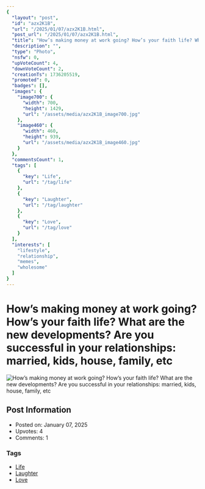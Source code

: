```yaml
---
{
  "layout": "post",
  "id": "azx2K1B",
  "url": "/2025/01/07/azx2K1B.html",
  "post_url": "/2025/01/07/azx2K1B.html",
  "title": "How’s making money at work going? How’s your faith life? What are the new developments? Are you successful in your relationships: married, kids, house, family, etc",
  "description": "",
  "type": "Photo",
  "nsfw": 0,
  "upVoteCount": 4,
  "downVoteCount": 2,
  "creationTs": 1736205519,
  "promoted": 0,
  "badges": [],
  "images": {
    "image700": {
      "width": 700,
      "height": 1429,
      "url": "/assets/media/azx2K1B_image700.jpg"
    },
    "image460": {
      "width": 460,
      "height": 939,
      "url": "/assets/media/azx2K1B_image460.jpg"
    }
  },
  "commentsCount": 1,
  "tags": [
    {
      "key": "Life",
      "url": "/tag/life"
    },
    {
      "key": "Laughter",
      "url": "/tag/laughter"
    },
    {
      "key": "Love",
      "url": "/tag/love"
    }
  ],
  "interests": [
    "lifestyle",
    "relationship",
    "memes",
    "wholesome"
  ]
}
---
```


# How’s making money at work going? How’s your faith life? What are the new developments? Are you successful in your relationships: married, kids, house, family, etc

![How’s making money at work going? How’s your faith life? What are the new developments? Are you successful in your relationships: married, kids, house, family, etc](/assets/media/azx2K1B_image700.jpg)

## Post Information

- Posted on: January 07, 2025
- Upvotes: 4
- Comments: 1

### Tags

- [Life](/tag/Life)
- [Laughter](/tag/Laughter)
- [Love](/tag/Love)
